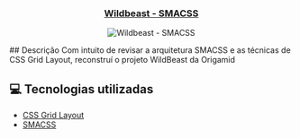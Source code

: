 <h3 align="center">
  <a href="https://github.com/Cahmoraes/Wildbeast-SMACSS/">Wildbeast - SMACSS</a>
</h3>

<p align="center">
  <img src="https://github.com/Cahmoraes/Wildbeast-SMACSS/blob/main/src/img/examples/wildbeast.gif" alt="Wildbeast - SMACSS">
</p>
## Descrição
Com intuito de revisar a arquitetura SMACSS e as técnicas de CSS Grid Layout, reconstruí o projeto WildBeast da Origamid

## :computer: Tecnologias utilizadas

- [CSS Grid Layout](https://developer.mozilla.org/en-US/docs/Web/CSS/CSS_Grid_Layout/Basic_Concepts_of_Grid_Layout)
- [SMACSS](http://smacss.com/)
